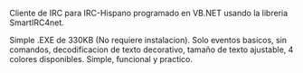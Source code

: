 Cliente de IRC para IRC-Hispano programado en VB.NET usando la libreria SmartIRC4net.

Simple .EXE de 330KB (No requiere instalacion). Solo eventos basicos, sin comandos, decodificacion de texto decorativo, tamaño de texto ajustable, 4 colores disponibles. Simple, funcional y practico.
